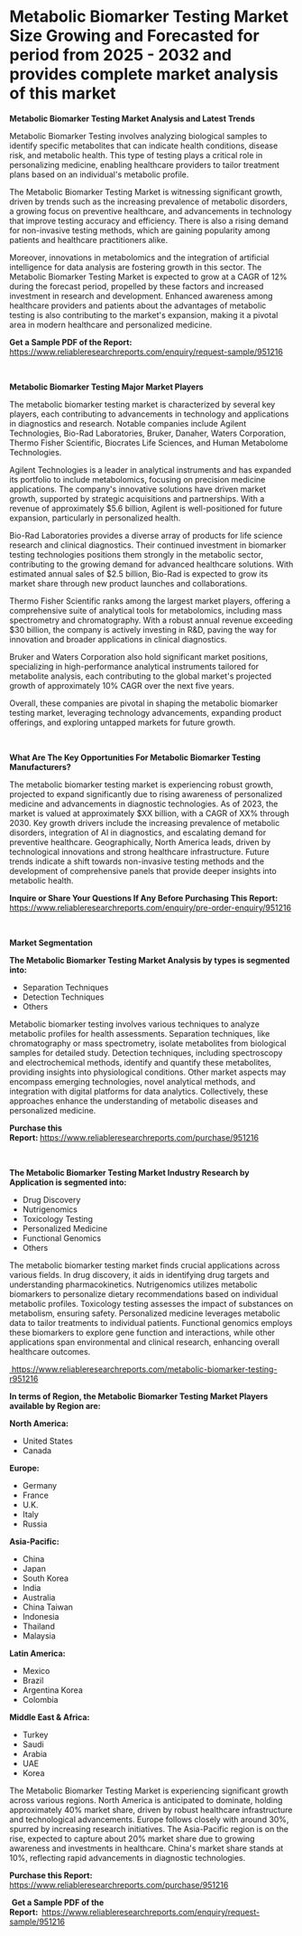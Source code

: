 <p><h1>Metabolic Biomarker Testing Market Size Growing and Forecasted for period from 2025 - 2032 and provides complete market analysis of this market</h1></p><p><strong>Metabolic Biomarker Testing Market Analysis and Latest Trends</strong></p>
<p><p>Metabolic Biomarker Testing involves analyzing biological samples to identify specific metabolites that can indicate health conditions, disease risk, and metabolic health. This type of testing plays a critical role in personalizing medicine, enabling healthcare providers to tailor treatment plans based on an individual's metabolic profile. </p><p>The Metabolic Biomarker Testing Market is witnessing significant growth, driven by trends such as the increasing prevalence of metabolic disorders, a growing focus on preventive healthcare, and advancements in technology that improve testing accuracy and efficiency. There is also a rising demand for non-invasive testing methods, which are gaining popularity among patients and healthcare practitioners alike. </p><p>Moreover, innovations in metabolomics and the integration of artificial intelligence for data analysis are fostering growth in this sector. The Metabolic Biomarker Testing Market is expected to grow at a CAGR of 12% during the forecast period, propelled by these factors and increased investment in research and development. Enhanced awareness among healthcare providers and patients about the advantages of metabolic testing is also contributing to the market's expansion, making it a pivotal area in modern healthcare and personalized medicine.</p></p>
<p><strong>Get a Sample PDF of the Report:&nbsp;</strong> <a href="https://www.reliableresearchreports.com/enquiry/request-sample/951216?utm_campaign=16&utm_medium=2&utm_source=Github&utm_content=ia&utm_term=17042025&utm_id=metabolic-biomarker-testing">https://www.reliableresearchreports.com/enquiry/request-sample/951216</a></p>
<p>&nbsp;</p>
<p><strong>Metabolic Biomarker Testing Major Market Players</strong></p>
<p><p>The metabolic biomarker testing market is characterized by several key players, each contributing to advancements in technology and applications in diagnostics and research. Notable companies include Agilent Technologies, Bio-Rad Laboratories, Bruker, Danaher, Waters Corporation, Thermo Fisher Scientific, Biocrates Life Sciences, and Human Metabolome Technologies.</p><p>Agilent Technologies is a leader in analytical instruments and has expanded its portfolio to include metabolomics, focusing on precision medicine applications. The company's innovative solutions have driven market growth, supported by strategic acquisitions and partnerships. With a revenue of approximately $5.6 billion, Agilent is well-positioned for future expansion, particularly in personalized health.</p><p>Bio-Rad Laboratories provides a diverse array of products for life science research and clinical diagnostics. Their continued investment in biomarker testing technologies positions them strongly in the metabolic sector, contributing to the growing demand for advanced healthcare solutions. With estimated annual sales of $2.5 billion, Bio-Rad is expected to grow its market share through new product launches and collaborations.</p><p>Thermo Fisher Scientific ranks among the largest market players, offering a comprehensive suite of analytical tools for metabolomics, including mass spectrometry and chromatography. With a robust annual revenue exceeding $30 billion, the company is actively investing in R&D, paving the way for innovation and broader applications in clinical diagnostics.</p><p>Bruker and Waters Corporation also hold significant market positions, specializing in high-performance analytical instruments tailored for metabolite analysis, each contributing to the global market's projected growth of approximately 10% CAGR over the next five years.</p><p>Overall, these companies are pivotal in shaping the metabolic biomarker testing market, leveraging technology advancements, expanding product offerings, and exploring untapped markets for future growth.</p></p>
<p>&nbsp;</p>
<p><strong>What Are The Key Opportunities For Metabolic Biomarker Testing Manufacturers?</strong></p>
<p><p>The metabolic biomarker testing market is experiencing robust growth, projected to expand significantly due to rising awareness of personalized medicine and advancements in diagnostic technologies. As of 2023, the market is valued at approximately $XX billion, with a CAGR of XX% through 2030. Key growth drivers include the increasing prevalence of metabolic disorders, integration of AI in diagnostics, and escalating demand for preventive healthcare. Geographically, North America leads, driven by technological innovations and strong healthcare infrastructure. Future trends indicate a shift towards non-invasive testing methods and the development of comprehensive panels that provide deeper insights into metabolic health.</p></p>
<p><strong>Inquire or Share Your Questions If Any Before Purchasing This Report:</strong> <a href="https://www.reliableresearchreports.com/enquiry/pre-order-enquiry/951216?utm_campaign=16&utm_medium=2&utm_source=Github&utm_content=ia&utm_term=17042025&utm_id=metabolic-biomarker-testing">https://www.reliableresearchreports.com/enquiry/pre-order-enquiry/951216</a></p>
<p>&nbsp;</p>
<p><strong>Market Segmentation</strong></p>
<p><strong>The Metabolic Biomarker Testing Market Analysis by types is segmented into:</strong></p>
<p><ul><li>Separation Techniques</li><li>Detection Techniques</li><li>Others</li></ul></p>
<p><p>Metabolic biomarker testing involves various techniques to analyze metabolic profiles for health assessments. Separation techniques, like chromatography or mass spectrometry, isolate metabolites from biological samples for detailed study. Detection techniques, including spectroscopy and electrochemical methods, identify and quantify these metabolites, providing insights into physiological conditions. Other market aspects may encompass emerging technologies, novel analytical methods, and integration with digital platforms for data analytics. Collectively, these approaches enhance the understanding of metabolic diseases and personalized medicine.</p></p>
<p><strong>Purchase this Report:&nbsp;</strong><a href="https://www.reliableresearchreports.com/purchase/951216?utm_campaign=16&utm_medium=2&utm_source=Github&utm_content=ia&utm_term=17042025&utm_id=metabolic-biomarker-testing">https://www.reliableresearchreports.com/purchase/951216</a></p>
<p>&nbsp;</p>
<p><strong>The Metabolic Biomarker Testing Market Industry Research by Application is segmented into:</strong></p>
<p><ul><li>Drug Discovery</li><li>Nutrigenomics</li><li>Toxicology Testing</li><li>Personalized Medicine</li><li>Functional Genomics</li><li>Others</li></ul></p>
<p><p>The metabolic biomarker testing market finds crucial applications across various fields. In drug discovery, it aids in identifying drug targets and understanding pharmacokinetics. Nutrigenomics utilizes metabolic biomarkers to personalize dietary recommendations based on individual metabolic profiles. Toxicology testing assesses the impact of substances on metabolism, ensuring safety. Personalized medicine leverages metabolic data to tailor treatments to individual patients. Functional genomics employs these biomarkers to explore gene function and interactions, while other applications span environmental and clinical research, enhancing overall healthcare outcomes.</p></p>
<p><a href="https://www.reliableresearchreports.com/metabolic-biomarker-testing-r951216?utm_campaign=16&utm_medium=2&utm_source=Github&utm_content=ia&utm_term=17042025&utm_id=metabolic-biomarker-testing">&nbsp;https://www.reliableresearchreports.com/metabolic-biomarker-testing-r951216</a></p>
<p><strong>In terms of Region, the Metabolic Biomarker Testing Market Players available by Region are:</strong></p>
<p>
    <p> <strong> North America: </strong>
        <ul>
            <li>United States</li>
            <li>Canada</li>
        </ul>
        </p> 
    <p> <strong> Europe: </strong>
        <ul>
            <li>Germany</li>
            <li>France</li>
            <li>U.K.</li>
            <li>Italy</li>
            <li>Russia</li>
        </ul>
        </p> 
    <p> <strong> Asia-Pacific: </strong>
        <ul>
            <li>China</li>
            <li>Japan</li>
            <li>South Korea</li>
            <li>India</li>
            <li>Australia</li>
            <li>China Taiwan</li>
            <li>Indonesia</li>
            <li>Thailand</li>
            <li>Malaysia</li>
        </ul>
        </p> 
    <p> <strong> Latin America: </strong>
        <ul>
            <li>Mexico</li>
            <li>Brazil</li>
            <li>Argentina Korea</li>
            <li>Colombia</li>
        </ul>
        </p> 
    <p> <strong> Middle East & Africa: </strong>
        <ul>
            <li>Turkey</li>
            <li>Saudi</li>
            <li>Arabia</li>
            <li>UAE</li>
            <li>Korea</li>
        </ul>
    </p>
    </p>
<p><p>The Metabolic Biomarker Testing Market is experiencing significant growth across various regions. North America is anticipated to dominate, holding approximately 40% market share, driven by robust healthcare infrastructure and technological advancements. Europe follows closely with around 30%, spurred by increasing research initiatives. The Asia-Pacific region is on the rise, expected to capture about 20% market share due to growing awareness and investments in healthcare. China's market share stands at 10%, reflecting rapid advancements in diagnostic technologies.</p></p>
<p><strong>Purchase this Report: </strong><a href="https://www.reliableresearchreports.com/purchase/951216?utm_campaign=16&utm_medium=2&utm_source=Github&utm_content=ia&utm_term=17042025&utm_id=metabolic-biomarker-testing">https://www.reliableresearchreports.com/purchase/951216</a></p>
<p>&nbsp;<strong>Get a Sample PDF of the Report:&nbsp;&nbsp;</strong><a href="https://www.reliableresearchreports.com/enquiry/request-sample/951216?utm_campaign=16&utm_medium=2&utm_source=Github&utm_content=ia&utm_term=17042025&utm_id=metabolic-biomarker-testing">https://www.reliableresearchreports.com/enquiry/request-sample/951216</a></p>
<p><strong></strong></p>
<p><p></p><p></p><p></p></p>